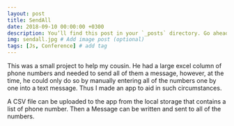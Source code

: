 ```yaml
---
layout: post
title: SendAll 
date: 2018-09-10 00:00:00 +0300
description: You’ll find this post in your `_posts` directory. Go ahead and edit it and re-build the site to see your changes. # Add post description (optional)
img: sendall.jpg # Add image post (optional)
tags: [Js, Conference] # add tag
---
```

This was a small project to help my cousin. He had a large excel column of phone numbers and needed to send all of them a message, however, at the time, he could only do so by manually entering all of the numbers one by one into a text message. Thus I made an app to aid in such circumstances.

A CSV file can be uploaded to the app from the local storage that contains a list of phone number. Then a Message can be written and sent to all of the numbers.
